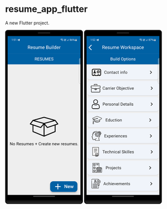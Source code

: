 # resume_app_flutter

A new Flutter project.

<img src="assets/images/phone1.png" width="250px">
<img src="assets/images/phone2.png" width="250px">